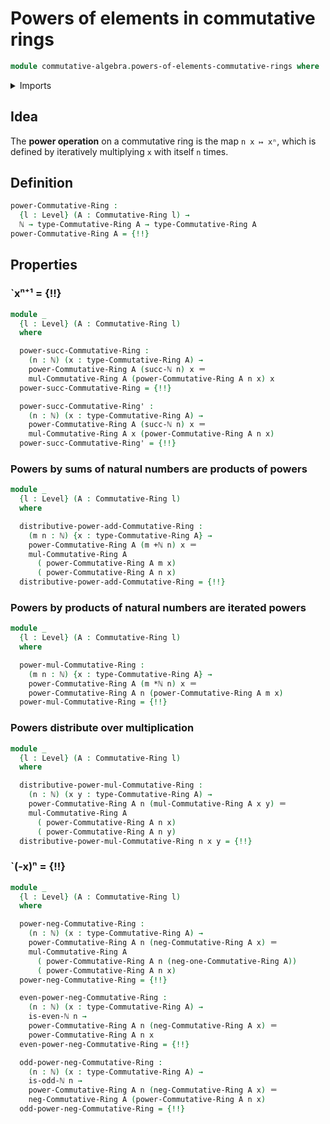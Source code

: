 # Powers of elements in commutative rings

```agda
module commutative-algebra.powers-of-elements-commutative-rings where
```

<details><summary>Imports</summary>

```agda
open import commutative-algebra.commutative-rings

open import elementary-number-theory.addition-natural-numbers
open import elementary-number-theory.multiplication-natural-numbers
open import elementary-number-theory.natural-numbers
open import elementary-number-theory.parity-natural-numbers

open import foundation.identity-types
open import foundation.universe-levels

open import ring-theory.powers-of-elements-rings
```

</details>

## Idea

The **power operation** on a commutative ring is the map `n x ↦ xⁿ`, which is
defined by iteratively multiplying `x` with itself `n` times.

## Definition

```agda
power-Commutative-Ring :
  {l : Level} (A : Commutative-Ring l) →
  ℕ → type-Commutative-Ring A → type-Commutative-Ring A
power-Commutative-Ring A = {!!}
```

## Properties

### `xⁿ⁺¹ = {!!}

```agda
module _
  {l : Level} (A : Commutative-Ring l)
  where

  power-succ-Commutative-Ring :
    (n : ℕ) (x : type-Commutative-Ring A) →
    power-Commutative-Ring A (succ-ℕ n) x ＝
    mul-Commutative-Ring A (power-Commutative-Ring A n x) x
  power-succ-Commutative-Ring = {!!}

  power-succ-Commutative-Ring' :
    (n : ℕ) (x : type-Commutative-Ring A) →
    power-Commutative-Ring A (succ-ℕ n) x ＝
    mul-Commutative-Ring A x (power-Commutative-Ring A n x)
  power-succ-Commutative-Ring' = {!!}
```

### Powers by sums of natural numbers are products of powers

```agda
module _
  {l : Level} (A : Commutative-Ring l)
  where

  distributive-power-add-Commutative-Ring :
    (m n : ℕ) {x : type-Commutative-Ring A} →
    power-Commutative-Ring A (m +ℕ n) x ＝
    mul-Commutative-Ring A
      ( power-Commutative-Ring A m x)
      ( power-Commutative-Ring A n x)
  distributive-power-add-Commutative-Ring = {!!}
```

### Powers by products of natural numbers are iterated powers

```agda
module _
  {l : Level} (A : Commutative-Ring l)
  where

  power-mul-Commutative-Ring :
    (m n : ℕ) {x : type-Commutative-Ring A} →
    power-Commutative-Ring A (m *ℕ n) x ＝
    power-Commutative-Ring A n (power-Commutative-Ring A m x)
  power-mul-Commutative-Ring = {!!}
```

### Powers distribute over multiplication

```agda
module _
  {l : Level} (A : Commutative-Ring l)
  where

  distributive-power-mul-Commutative-Ring :
    (n : ℕ) (x y : type-Commutative-Ring A) →
    power-Commutative-Ring A n (mul-Commutative-Ring A x y) ＝
    mul-Commutative-Ring A
      ( power-Commutative-Ring A n x)
      ( power-Commutative-Ring A n y)
  distributive-power-mul-Commutative-Ring n x y = {!!}
```

### `(-x)ⁿ = {!!}

```agda
module _
  {l : Level} (A : Commutative-Ring l)
  where

  power-neg-Commutative-Ring :
    (n : ℕ) (x : type-Commutative-Ring A) →
    power-Commutative-Ring A n (neg-Commutative-Ring A x) ＝
    mul-Commutative-Ring A
      ( power-Commutative-Ring A n (neg-one-Commutative-Ring A))
      ( power-Commutative-Ring A n x)
  power-neg-Commutative-Ring = {!!}

  even-power-neg-Commutative-Ring :
    (n : ℕ) (x : type-Commutative-Ring A) →
    is-even-ℕ n →
    power-Commutative-Ring A n (neg-Commutative-Ring A x) ＝
    power-Commutative-Ring A n x
  even-power-neg-Commutative-Ring = {!!}

  odd-power-neg-Commutative-Ring :
    (n : ℕ) (x : type-Commutative-Ring A) →
    is-odd-ℕ n →
    power-Commutative-Ring A n (neg-Commutative-Ring A x) ＝
    neg-Commutative-Ring A (power-Commutative-Ring A n x)
  odd-power-neg-Commutative-Ring = {!!}
```
